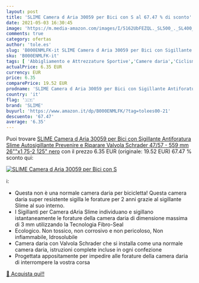 ```yaml
---
layout: post
title: 'SLIME Camera d Aria 30059 per Bici con S al 67.47 % di sconto'
date: 2021-05-03 16:30:45
image: 'https://m.media-amazon.com/images/I/5162UbFEZQL._SL500_._SL400_.jpg'
comments: true
category: ofertas
author: 'tole.es'
slug: 'B000ENMLFK-it SLIME Camera d Aria 30059 per Bici con Sigillante...'
sku: 'B000ENMLFK-it'
tags: [ 'Abbigliamento e Attrezzature Sportive','Camere daria','Ciclismo','Componenti e parti per bicicletta','Sport e tempo libero','slime', ]
actualPrice: 6.35 EUR
currency: EUR
price: 6.35
comparePrice: 19.52 EUR
prodname: 'SLIME Camera d Aria 30059 per Bici con Sigillante Antiforatura Slime  Autosigillante  Prevenire e Riparare  Valvola Schrader  47/57 - 559 mm  26""x1 75-2 125"   nero'
country: 'it'
flag: '🇮🇹'
brand: 'SLIME'
buyurl: 'https://www.amazon.it/dp/B000ENMLFK/?tag=tolees00-21'
descuento: '67.47'
average: '6.35'
---
```


Puoi trovare [SLIME Camera d Aria 30059 per Bici con Sigillante Antiforatura Slime  Autosigillante  Prevenire e Riparare  Valvola Schrader  47/57 - 559 mm  26""x1 75-2 125"   nero](https://www.amazon.it/dp/B000ENMLFK/?tag=tolees00-21) con il prezzo 6.35 EUR (originale: 19.52 EUR) 67.47 % sconto qui:

[![SLIME Camera d Aria 30059 per Bici con S](https://m.media-amazon.com/images/I/5162UbFEZQL._SL500_._SL400_.jpg)](https://www.amazon.it/dp/B000ENMLFK/?tag=tolees00-21)

ℹ️:

- Questa non è una normale camera daria per bicicletta! Questa camera daria super resistente sigilla le forature per 2 anni grazie al sigillante Slime al suo interno.
- I Sigillanti per Camera dAria Slime individuano e sigillano istantaneamente le forature della camera daria di dimensione massima di 3 mm utilizzando la Tecnologia Fibro-Seal
- Ecologico. Non tossico, non corrosivo e non pericoloso, Non infiammabile, Idrosolubile
- Camera daria con Valvola Schrader che si installa come una normale camera daria, istruzioni complete incluse in ogni confezione
- Progettata appositamente per impedire alle forature della camera daria di interrompere la vostra corsa

[🛒 Acquista qui!!](https://www.amazon.it/dp/B000ENMLFK/?tag=tolees00-21)
